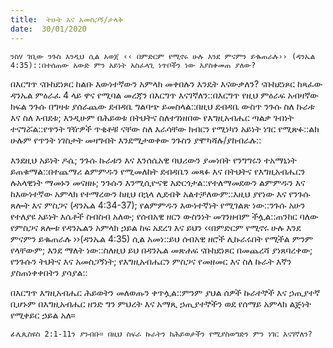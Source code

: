 ```yaml
---
title:  ትሁት እና አመስጋኝ/ታላቅ
date:  30/01/2020
---
```


`ንስሃ ገቢው ንጉስ እንዲህ ሲል አወጀ ‹‹ በምድርም የሚኖሩ ሁሉ እንደ ምናምን ይቈጠራሉ›› (ዳንኤል 4:35)::በተሰጠው አውድ ምን አይነት አስፈላጊ ነጥቦችን ነው እያስቀመጠ ያለው?`

በእርግጥ ናቡከደነጾር ከልቡ እውነተኛውን አምላክ መቀበሉን እንዴት እናውቃለን? ናቡከደነጾር ከጻፈው ዳንኤል ምዕራፈ 4 ላይ ዋና የሚባል መረጃን በእርግጥ እናገኛለን::በእርግጥ የዚህ ምዕራፍ አብዛኛው ክፍል ንጉሱ በግዛቱ ያሰራጨው ደብዳቤ ግልባጭ ይመስላል::በዚህ ደብዳቤ ውስጥ ንጉሱ ስለ ኩራቱ እና ስለ እብደቱ; እንዲሁም በሕይወቱ በትህትና ስለተገነዘበው የእግዚአብሔር ጣልቃ ገብነት ተናግሯል::የጥንት ገዥዎች ጥቂቶቹ ናቸው ስለ እራሳቸው ክብርን የሚነካን አይነት ነገር የሚጽፉ::ልክ ሁሉም የጥንት ነገስታት መዛግብት እንደሚታወቀው ንጉስን ያሞካሻሉ/ያከብራሉ::

እንደዚህ አይነት ዶሴ; ንጉሱ ኩራቱን እና እንሰሴአዊ ባህሪውን ያመነበት የንግግሩን ተአማኒነት ይጠቁማል::በተጨማሪ ልምምዱን የሚመለከት ደብዳቤን መጻፉ እና በትህትና የእግዚአብሔርን ሉአላዊነት ማመኑን መናዘዙ; ንጉሱን እንሚሲዮናዊ አድርጎታል::የተለማመደውን ልምምዱን እና ከእውነተኛው አምላክ የተማረውን ከዚህ በኋላ ሊደብቅ አልተቻለውም::እዚህ ያየነው እና የንጉሱ ጸሎት እና ምስጋና (ዳንኤል 4:34-37); የልምምዱን       እውነተኛነት የሚገልጽ ነው::ንጉሱ አሁን የተለያዩ አይነት እሴቶች ስብስብ አለው; የሰብአዊ ዘርን ውስንነት መገንዘብም ችሏል::ጠንከር ባለው የምስጋና ጸሎቱ የዳንኤልን አምላክ ኃይል ከፍ አደረገ እና ይህን ‹‹በምድርም የሚኖሩ ሁሉ እንደ ምናምን ይቈጠራሉ ››(ዳንኤል 4:35) ሲል አመነ::ይህ ሰብአዊ ዘሮች ሊኩራሩበት የሚችል ምንም የላቸውም; እንደ ማለት ነው::ስለዚህ ይህ በዳንኤል መጽሐፍ ናቡከደነጾር በመጨረሻ ያነጸባረቀው; የንጉሱን ትህትና እና አመስጋኝነት; የእግዚአብሔርን ምስጋና የመዘመር እና ስለ ኩራት እኛን ያስጠነቀቀበትን ያሳያል::

በእርግጥ እግዚአብሔር ሕይወትን መለወጡን ቀጥሏል::ምንም ያህል ሰዎች ኩራተኞች እና ኃጢያተኛ ቢሆኑም በእግዚአብሔር ዘንድ ግን ምህረት እና አማጺ ኃጢያተኞችን ወደ የሰማይ አምላክ ልጅነት የሚቀይር ኃይል አለ።

`ፊሊጲስዩስ 2:1-11ን ያንብቡ። በዚህ ስፍራ ኩራትን ከሕይወታችን የሚያስወግድን ምን ነገር እናገኛለን?`